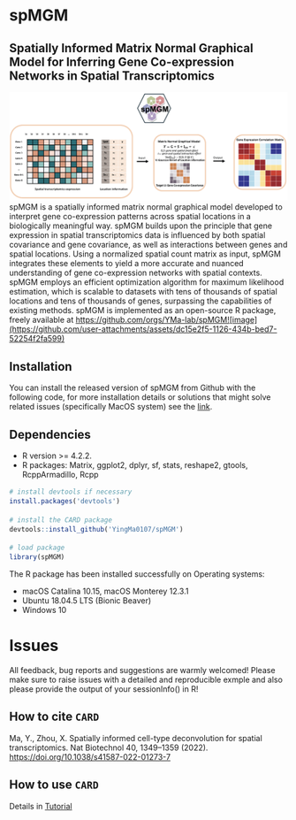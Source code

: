 # spMGM

## Spatially Informed Matrix Normal Graphical Model for Inferring Gene Co-expression Networks in Spatial Transcriptomics


![spMGM\_pipeline](spMGM_Logo.png)
spMGM is a spatially informed matrix normal graphical model developed to interpret gene co-expression patterns across spatial locations in a biologically meaningful way. spMGM builds upon the principle that gene expression in spatial transcriptomics data is influenced by both spatial covariance and gene covariance, as well as interactions between genes and spatial locations. Using a normalized spatial count matrix as input, spMGM integrates these elements to yield a more accurate and nuanced understanding of gene co-expression networks with spatial contexts. spMGM employs an efficient optimization algorithm for maximum likelihood estimation, which is scalable to datasets with tens of thousands of spatial locations and tens of thousands of genes, surpassing the capabilities of existing methods. spMGM is implemented as an open-source R package, freely available at https://github.com/orgs/YMa-lab/spMGM![image](https://github.com/user-attachments/assets/dc15e2f5-1126-434b-bed7-52254f2fa599)

Installation
------------
You can install the released version of spMGM from Github with the following code, for more installation details or solutions that might solve related issues (specifically MacOS system) see the [link](https://yma-lab.github.io/CARD/documentation/02_installation.html).

## Dependencies 
* R version >= 4.2.2.
* R packages: Matrix, ggplot2, dplyr, sf, stats, reshape2, gtools, RcppArmadillo, Rcpp

``` r
# install devtools if necessary
install.packages('devtools')

# install the CARD package
devtools::install_github('YingMa0107/spMGM')

# load package
library(spMGM)

```
The R package has been installed successfully on Operating systems: 
* macOS Catalina 10.15, macOS Monterey 12.3.1
* Ubuntu 18.04.5 LTS (Bionic Beaver) 
* Windows 10

# Issues
All feedback, bug reports and suggestions are warmly welcomed! Please make sure to raise issues with a detailed and reproducible exmple and also please provide the output of your sessionInfo() in R! 

How to cite `CARD`
-------------------
Ma, Y., Zhou, X. Spatially informed cell-type deconvolution for spatial transcriptomics. Nat Biotechnol 40, 1349–1359 (2022). https://doi.org/10.1038/s41587-022-01273-7

How to use `CARD`
-------------------
Details in [Tutorial](https://yma-lab.github.io/CARD/)
